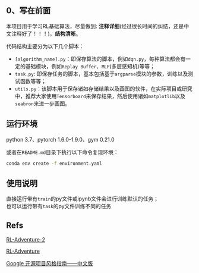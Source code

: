 ## 0、写在前面

本项目用于学习RL基础算法，尽量做到: **注释详细**(经过很长时间的纠结，还是中文注释好了！！！)，**结构清晰**。

代码结构主要分为以下几个脚本：

* ```[algorithm_name].py```：即保存算法的脚本，例如```dqn.py```，每种算法都会有一定的基础模块，例如```Replay Buffer```、```MLP```(多层感知机)等等；
* ```task.py```: 即保存任务的脚本，基本包括基于```argparse```模块的参数，训练以及测试函数等等；
* ```utils.py```：该脚本用于保存诸如存储结果以及画图的软件，在实际项目或研究中，推荐大家使用```Tensorboard```来保存结果，然后使用诸如```matplotlib```以及```seabron```来进一步画图。

## 运行环境

python 3.7、pytorch 1.6.0-1.9.0、gym 0.21.0

或者在```README.md```目录下执行以下命令复现环境：
```bash
conda env create -f environment.yaml
```
## 使用说明

直接运行带有```train```的py文件或ipynb文件会进行训练默认的任务；  
也可以运行带有```task```的py文件训练不同的任务

                                   
## Refs

[RL-Adventure-2](https://github.com/higgsfield/RL-Adventure-2)

[RL-Adventure](https://github.com/higgsfield/RL-Adventure)

[Google 开源项目风格指南——中文版](https://zh-google-styleguide.readthedocs.io/en/latest/google-python-styleguide/python_style_rules/#comments)